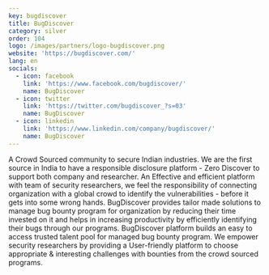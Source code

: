 ```yaml
---
key: bugdiscover
title: BugDiscover
category: silver
order: 104
logo: /images/partners/logo-bugdiscover.png
website: 'https://bugdiscover.com/'
lang: en
socials:
  - icon: facebook
    link: 'https://www.facebook.com/bugdiscover/'
    name: BugDiscover
  - icon: twitter
    link: 'https://twitter.com/bugdiscover_?s=03'
    name: BugDiscover
  - icon: linkedin
    link: 'https://www.linkedin.com/company/bugdiscover/'
    name: BugDiscover
---
```

A Crowd Sourced community to secure Indian industries. We are the first source in India to have a responsible disclosure platform - Zero Discover to support both company and researcher. An Effective and efficient platform with team of security researchers, we feel the responsibility of connecting organization with a global crowd to identify the vulnerabilities - before it gets into some wrong hands. BugDiscover provides tailor made solutions to manage bug bounty program for organization by reducing their time invested on it and helps in increasing productivity by efficiently identifying their bugs through our programs. BugDiscover platform builds an easy to access trusted talent pool for managed bug bounty program. We empower security researchers by providing a User-friendly platform to choose appropriate & interesting challenges with bounties from the crowd sourced programs.
